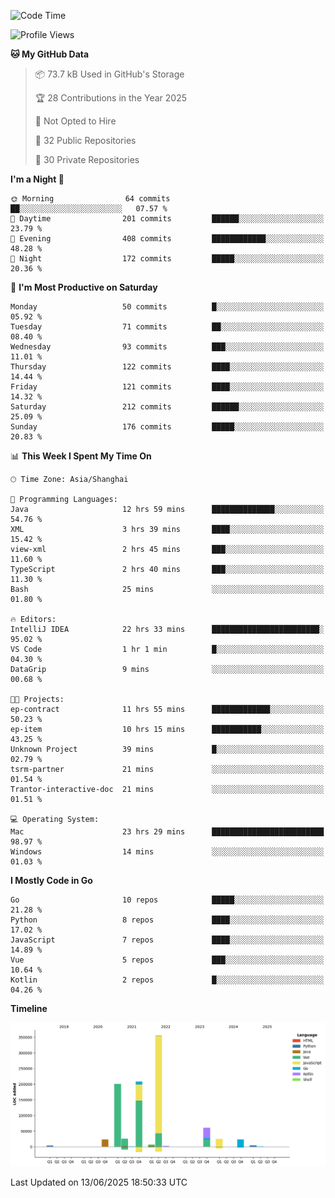 <!--START_SECTION:waka-->
![Code Time](http://img.shields.io/badge/Code%20Time-4%2C210%20hrs%2026%20mins-blue)

![Profile Views](http://img.shields.io/badge/Profile%20Views-0-blue)

**🐱 My GitHub Data** 

> 📦 73.7 kB Used in GitHub's Storage 
 > 
> 🏆 28 Contributions in the Year 2025
 > 
> 🚫 Not Opted to Hire
 > 
> 📜 32 Public Repositories 
 > 
> 🔑 30 Private Repositories 
 > 
**I'm a Night 🦉** 

```text
🌞 Morning                64 commits          ██░░░░░░░░░░░░░░░░░░░░░░░   07.57 % 
🌆 Daytime                201 commits         ██████░░░░░░░░░░░░░░░░░░░   23.79 % 
🌃 Evening                408 commits         ████████████░░░░░░░░░░░░░   48.28 % 
🌙 Night                  172 commits         █████░░░░░░░░░░░░░░░░░░░░   20.36 % 
```
📅 **I'm Most Productive on Saturday** 

```text
Monday                   50 commits          █░░░░░░░░░░░░░░░░░░░░░░░░   05.92 % 
Tuesday                  71 commits          ██░░░░░░░░░░░░░░░░░░░░░░░   08.40 % 
Wednesday                93 commits          ███░░░░░░░░░░░░░░░░░░░░░░   11.01 % 
Thursday                 122 commits         ████░░░░░░░░░░░░░░░░░░░░░   14.44 % 
Friday                   121 commits         ████░░░░░░░░░░░░░░░░░░░░░   14.32 % 
Saturday                 212 commits         ██████░░░░░░░░░░░░░░░░░░░   25.09 % 
Sunday                   176 commits         █████░░░░░░░░░░░░░░░░░░░░   20.83 % 
```


📊 **This Week I Spent My Time On** 

```text
🕑︎ Time Zone: Asia/Shanghai

💬 Programming Languages: 
Java                     12 hrs 59 mins      ██████████████░░░░░░░░░░░   54.76 % 
XML                      3 hrs 39 mins       ████░░░░░░░░░░░░░░░░░░░░░   15.42 % 
view-xml                 2 hrs 45 mins       ███░░░░░░░░░░░░░░░░░░░░░░   11.60 % 
TypeScript               2 hrs 40 mins       ███░░░░░░░░░░░░░░░░░░░░░░   11.30 % 
Bash                     25 mins             ░░░░░░░░░░░░░░░░░░░░░░░░░   01.80 % 

🔥 Editors: 
IntelliJ IDEA            22 hrs 33 mins      ████████████████████████░   95.02 % 
VS Code                  1 hr 1 min          █░░░░░░░░░░░░░░░░░░░░░░░░   04.30 % 
DataGrip                 9 mins              ░░░░░░░░░░░░░░░░░░░░░░░░░   00.68 % 

🐱‍💻 Projects: 
ep-contract              11 hrs 55 mins      █████████████░░░░░░░░░░░░   50.23 % 
ep-item                  10 hrs 15 mins      ███████████░░░░░░░░░░░░░░   43.25 % 
Unknown Project          39 mins             █░░░░░░░░░░░░░░░░░░░░░░░░   02.79 % 
tsrm-partner             21 mins             ░░░░░░░░░░░░░░░░░░░░░░░░░   01.54 % 
Trantor-interactive-doc  21 mins             ░░░░░░░░░░░░░░░░░░░░░░░░░   01.51 % 

💻 Operating System: 
Mac                      23 hrs 29 mins      █████████████████████████   98.97 % 
Windows                  14 mins             ░░░░░░░░░░░░░░░░░░░░░░░░░   01.03 % 
```

**I Mostly Code in Go** 

```text
Go                       10 repos            █████░░░░░░░░░░░░░░░░░░░░   21.28 % 
Python                   8 repos             ████░░░░░░░░░░░░░░░░░░░░░   17.02 % 
JavaScript               7 repos             ████░░░░░░░░░░░░░░░░░░░░░   14.89 % 
Vue                      5 repos             ███░░░░░░░░░░░░░░░░░░░░░░   10.64 % 
Kotlin                   2 repos             █░░░░░░░░░░░░░░░░░░░░░░░░   04.26 % 
```



**Timeline**

![Lines of Code chart](https://raw.githubusercontent.com/youtiaoguagua/youtiaoguagua/master/assets/bar_graph.png)


 Last Updated on 13/06/2025 18:50:33 UTC
<!--END_SECTION:waka-->